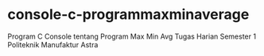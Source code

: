 # console-c-programmaxminaverage
Program C Console tentang Program Max Min Avg
Tugas Harian Semester 1 Politeknik Manufaktur Astra
